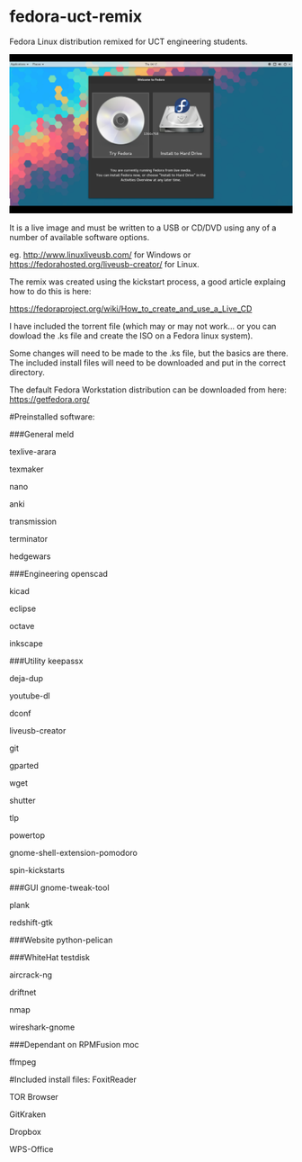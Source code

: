 # fedora-uct-remix
Fedora Linux distribution remixed for UCT engineering students. 

![live-iso-screenshot](screenshot.png)

It is a live image and must be written to a USB or CD/DVD using any of a number of available software options.

eg. http://www.linuxliveusb.com/ for Windows or https://fedorahosted.org/liveusb-creator/ for Linux.

The remix was created using the kickstart process, a good article explaing how to do this is here:

https://fedoraproject.org/wiki/How_to_create_and_use_a_Live_CD

I have included the torrent file (which may or may not work... or you can dowload the .ks file and create the ISO on a Fedora linux system). 

Some changes will need to be made to the .ks file, but the basics are there. The included install files will need to be downloaded and put in the correct directory.

The default Fedora Workstation distribution can be downloaded from here: https://getfedora.org/

#Preinstalled software:

###General
meld 

texlive-arara 

texmaker  

nano 

anki

transmission

terminator

hedgewars

###Engineering
openscad

kicad

eclipse

octave

inkscape

###Utility
keepassx

deja-dup

youtube-dl

dconf

liveusb-creator

git

gparted

wget

shutter

tlp

powertop

gnome-shell-extension-pomodoro

spin-kickstarts

###GUI
gnome-tweak-tool

plank

redshift-gtk

###Website
python-pelican

###WhiteHat
testdisk

aircrack-ng

driftnet

nmap

wireshark-gnome

###Dependant on RPMFusion
moc

ffmpeg

#Included install files:
FoxitReader

TOR Browser

GitKraken

Dropbox

WPS-Office
